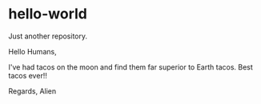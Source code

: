# hello-world
Just another repository.

Hello Humans,

I've had tacos on the moon and find them far superior to Earth tacos.
Best tacos ever!!

Regards,
Alien
